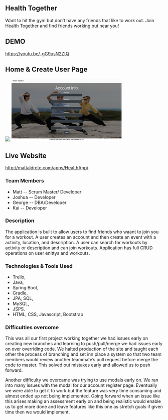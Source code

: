 ## Health Together

Want to hit the gym but don’t have any friends that like to work out.
Join Health Together and find friends working out near you!

## DEMO

https://youtu.be/-gG9usN2ZtQ

## Home & Create User Page

<img src="images/Screen%20Shot%202020-02-28%20at%2010.27.18%20PM.png" height="200">
<img src="images/Screen%20Shot%202020-02-28%20at%2010.27.29%20PM.png" height="200">

## Live Website

http://mattaldrete.com/apps/HealthApp/

### Team Members

- Matt       -- Scrum Master/ Developer
- Joshua     -- Developer
- George     -- DBA/Developer
- Kai        -- Developer

### Description

The application is built to allow users to find friends who waant to join you for a workout.
A user creates an account and then create an event with a activity, location, and description.
A user can search for workouts by activity or description and can join workouts.
Application has full CRUD operations on user enittys and workouts.

### Technologies & Tools Used

* Trello,
* Java,
* Spring Boot,
* Gradle,
* JPA, SQL,
* MySQL,
* JSPS.
* HTML, CSS, Javascript, Bootstrap

### Difficulties overcome

This was all our first project working together we had issues early on creating new branches and learning to push/pull/merge we had issues early on over overriding code. We halted production of the site and taught each other the process of branching and set inn place a system so that two team members would review another teammate’s pull request before merge the code to master. This solved out mistakes early and allowed us to push forward.

Another difficulty we overcame was trying to use modals early on. We ran into many issues with the modal for our account register page. Eventually we were able to get it to work but the feature was very time consuming and almost ended up not being implemented. Going forward when an issue like this arises making an assessment early on and being realistic would enable us to get more done and leave features like this one as stretch goals if given time then we would implement.
